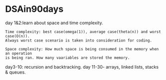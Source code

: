 # DSAin90days

day 1&2:learn about space and time complexity.

    Time complexity: best case(omega(1)), average case(theta(n)) and worst case(O(n)).
    Always worst case scenario is taken into consideration for coding.
    
    Space complexity: How much space is being consumed in the memory when an operation
    is being ran. How many vaariables are stored the memory. 
    
day3-10: recursion and backtracking.
day 11-30- arrays, linked lists, stacks & queues.
